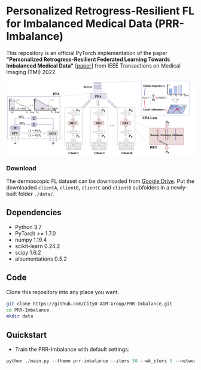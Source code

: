 # Personalized Retrogress-Resilient FL for Imbalanced Medical Data (PRR-Imbalance)
This repository is an official PyTorch implementation of the paper **"Personalized Retrogress-Resilient Federated Learning Towards Imbalanced Medical Data"** [[paper](https://www.researchgate.net/publication/362120723_Personalized_Retrogress-Resilient_Federated_Learning_Towards_Imbalanced_Medical_Data)] from IEEE Transactions on Medical Imaging (TMI) 2022.

<div align=center><img width="750" src=/figs/framework.png></div>

### Download
The dermoscopic FL dataset can be downloaded from [Google Drive](https://drive.google.com/drive/folders/1N4bNcy09nizkEi___venM0su0hf23jO_?usp=sharing). Put the downloaded ```clientA```, ```clientB```, ```clientC``` and ```clientD``` subfolders in a newly-built folder ```./data/```.

## Dependencies
* Python 3.7
* PyTorch >= 1.7.0
* numpy 1.19.4
* scikit-learn 0.24.2
* scipy 1.6.2
* albumentations 0.5.2

## Code
Clone this repository into any place you want.
```bash
git clone https://github.com/CityU-AIM-Group/PRR-Imbalance.git
cd PRR-Imbalance
mkdir data
```

## Quickstart 
* Train the PRR-Imbalance with default settings:
```python
python ./main.py --theme prr-imbalance --iters 50 --wk_iters 5 --network vgg_nb --l_rate 0.7 --lr 1e-2 
```
